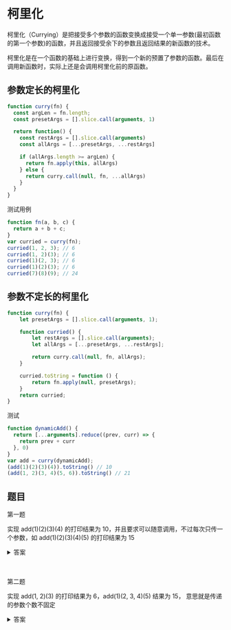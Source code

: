 # 柯里化

柯里化（Currying）是把接受多个参数的函数变换成接受一个单一参数(最初函数的第一个参数)的函数，并且返回接受余下的参数且返回结果的新函数的技术。

柯里化是在一个函数的基础上进行变换，得到一个新的预置了参数的函数。最后在调用新函数时，实际上还是会调用柯里化前的原函数。

## 参数定长的柯里化

```js
function curry(fn) {
  const argLen = fn.length;
  const presetArgs = [].slice.call(arguments, 1)

  return function() {
    const restArgs = [].slice.call(arguments)
    const allArgs = [...presetArgs, ...restArgs]

    if (allArgs.length >= argLen) {
      return fn.apply(this, allArgs)
    } else {
      return curry.call(null, fn, ...allArgs)
    }
  }
}

```

测试用例

```js
function fn(a, b, c) {
  return a + b + c;
}
var curried = curry(fn);
curried(1, 2, 3); // 6
curried(1, 2)(3); // 6
curried(1)(2, 3); // 6
curried(1)(2)(3); // 6
curried(7)(8)(9); // 24

```

## 参数不定长的柯里化

```js
function curry(fn) {
    let presetArgs = [].slice.call(arguments, 1);

    function curried() {
        let restArgs = [].slice.call(arguments);
        let allArgs = [...presetArgs, ...restArgs];

        return curry.call(null, fn, allArgs);
    }

    curried.toString = function () {
        return fn.apply(null, presetArgs);
    }
    return curried;
}
```

测试

```js
function dynamicAdd() {
  return [...arguments].reduce((prev, curr) => {
    return prev + curr
  }, 0)
}
var add = curry(dynamicAdd);
(add(1)(2)(3)(4)).toString() // 10
(add(1, 2)(3, 4)(5, 6)).toString() // 21
```

## 题目

第一题

实现 add(1)(2)(3)(4) 的打印结果为 10，并且要求可以随意调用，不过每次只传一个参数，如 add(1)(2)(3)(4)(5) 的打印结果为 15

<details>
<summary>答案</summary>


```js
function add(x) {
    let sum = x;

    function curry(y) {
        sum += y;
        return curry
    }

    curry.toString = function () {
        return sum;
    }

    return curry;
}
```
</details>
<br><br>


第二题

实现 add(1, 2)(3) 的打印结果为 6，add(1)(2, 3, 4)(5) 结果为 15， 意思就是传递的参数个数不固定

<details>
<summary>答案</summary>


```js
function add(x) {
    let args = [].slice.call(arguments);

    function curry() {
        args = [...args, ...[].slice.call(arguments)];
        return curry
    }

    curry.toString = function () {
        return args.reduce((acc, i) => (acc += i, acc), 0);
    }

    return curry;
}
```
</details>
<br><br>